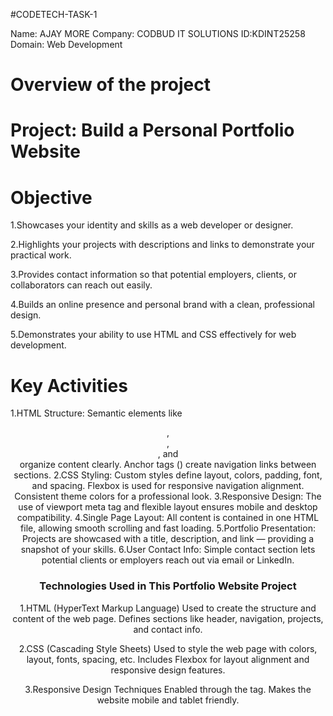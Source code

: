 #CODETECH-TASK-1

Name: AJAY MORE
Company: CODBUD IT SOLUTIONS
ID:KDINT25258 
Domain: Web Development 

# Overview of the project

# Project: Build a Personal Portfolio Website

# Objective
1.Showcases your identity and skills as a web developer or designer.

2.Highlights your projects with descriptions and links to demonstrate your practical work.

3.Provides contact information so that potential employers, clients, or collaborators can reach out easily.

4.Builds an online presence and personal brand with a clean, professional design.

5.Demonstrates your ability to use HTML and CSS effectively for web development.

# Key Activities
1.HTML Structure:
Semantic elements like <header>, <nav>, <section>, and <footer> organize content clearly.
Anchor tags (<a>) create navigation links between sections.
2.CSS Styling:
Custom styles define layout, colors, padding, font, and spacing.
Flexbox is used for responsive navigation alignment.
Consistent theme colors for a professional look.
3.Responsive Design:
The use of viewport meta tag and flexible layout ensures mobile and desktop compatibility.
4.Single Page Layout:
All content is contained in one HTML file, allowing smooth scrolling and fast loading.
5.Portfolio Presentation:
Projects are showcased with a title, description, and link — providing a snapshot of your skills.
6.User Contact Info:
Simple contact section lets potential clients or employers reach out via email or LinkedIn.

# Technologies Used in This Portfolio Website Project

1.HTML (HyperText Markup Language)
Used to create the structure and content of the web page.
Defines sections like header, navigation, projects, and contact info.

2.CSS (Cascading Style Sheets)
Used to style the web page with colors, layout, fonts, spacing, etc.
Includes Flexbox for layout alignment and responsive design features.

3.Responsive Design Techniques
Enabled through the <meta name="viewport"> tag.
Makes the website mobile and tablet friendly.
